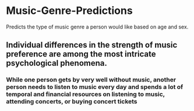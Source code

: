 # Music-Genre-Predictions
Predicts the type of music genre a person would like based on age and sex.

## Individual differences in the strength of music preference are among the most intricate psychological phenomena. 

### While one person gets by very well without music, another person needs to listen to music every day and spends a lot of temporal and financial resources on listening to music, attending concerts, or buying concert tickets

